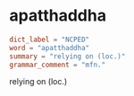 # apatthaddha

``` toml
dict_label = "NCPED"
word = "apatthaddha"
summary = "relying on (loc.)"
grammar_comment = "mfn."
```

relying on (loc.)

